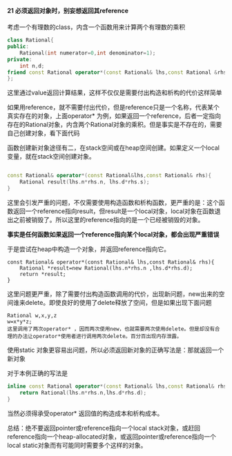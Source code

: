 #### 21 必须返回对象时，别妄想返回其reference

考虑一个有理数的class，内含一个函数用来计算两个有理数的乘积

```C++
class Rational{
public:
	Rational(int numerator=0,int denominator=1);
private:
	int n,d;
friend const Rational operator*(const Rational& lhs,const Rational &rhs);
};
```

这里通过value返回计算结果，这样不仅仅是需要付出构造和析构的代价这样简单

如果用reference，就不需要付出代价，但是reference只是一个名称，代表某个真实存在的对象，上面operator* 为例，如果返回一个reference，后者一定指向存在的Rational对象，内含两个Rational对象的乘积。但是事实是不存在的，需要自己创建对象，看下面代码



函数创建新对象途径有二，在stack空间或在heap空间创建。如果定义一个local变量，就在stack空间创建对象。

```c++

const Rational& operator*(const Rational&lhs,const Rational& rhs){
	Rational result(lhs.n*rhs.n, lhs.d*rhs.s);
}
```

这里会引发严重的问题，不仅需要使用构造函数和析构函数，更严重的是：这个函数返回一个reference指向result，但result是一个local对象，local对象在函数退出之前被销毁了。所以这里的reference指向的是一个已经被销毁的对象。

**事实是任何函数如果返回一个reference指向某个local对象，都会出现严重错误**



于是尝试在heap中构造一个对象，并返回reference指向它。

```
const Rational& operator*(const Rational& lhs,const Rational& rhs){
	Rational *result=new Rational(lhs.n*rhs.n ,lhs.d*rhs.d);
	return *result;
}
```

这里问题更严重，除了需要付出构造函数调用的代价，出现新问题，new出来的空间谁来delete。即使良好的使用了delete释放了空间，但是如果出现下面问题

````
Rational w,x,y,z
w=x*y*z;
这里调用了两次operator* ，因而两次使用new，也就需要两次使用delete。但是却没有合理的办法让operator*使用者进行调用两次delete。百分百出现内存泄露。
````

使用static 对象更容易出问题，所以必须返回新对象的正确写法是：那就返回一个新对象

对于本例正确的写法是

```c++
inline const Rational operator*(const Rational& lhs,const Rational& rhs){
	return Rational(lhs.n*rhs.n,lhs.d*rhs.d);
}
```

当然必须得承受operator* 返回值的构造成本和析构成本。

总结：绝不要返回pointer或reference指向一个local stack对象，或赶回reference指向一个heap-allocated对象，或返回pointer或reference指向一个local static对象而有可能同时需要多个这样的对象。
